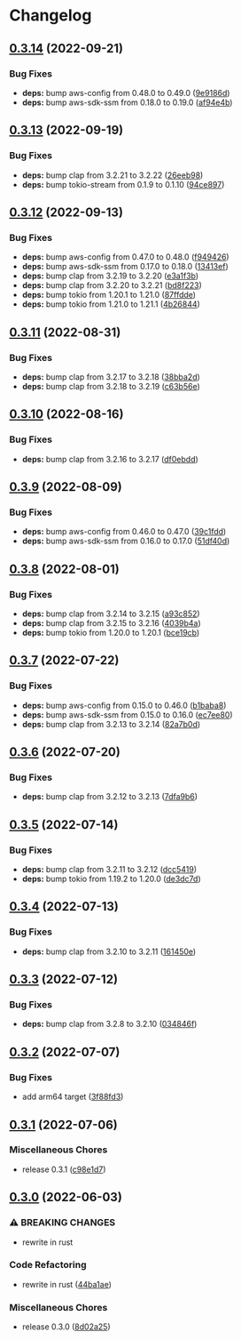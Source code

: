 # Changelog

## [0.3.14](https://github.com/neochrome/parameter-store-executor/compare/v0.3.13...v0.3.14) (2022-09-21)


### Bug Fixes

* **deps:** bump aws-config from 0.48.0 to 0.49.0 ([9e9186d](https://github.com/neochrome/parameter-store-executor/commit/9e9186dcbabbb2f03e9a0cc067b3d8a59bb72f71))
* **deps:** bump aws-sdk-ssm from 0.18.0 to 0.19.0 ([af94e4b](https://github.com/neochrome/parameter-store-executor/commit/af94e4b364ebbf8455dcbbad8cb08634412f246f))

## [0.3.13](https://github.com/neochrome/parameter-store-executor/compare/v0.3.12...v0.3.13) (2022-09-19)


### Bug Fixes

* **deps:** bump clap from 3.2.21 to 3.2.22 ([26eeb98](https://github.com/neochrome/parameter-store-executor/commit/26eeb98e3a0f1d1c2e827cb35a60a563a0214854))
* **deps:** bump tokio-stream from 0.1.9 to 0.1.10 ([94ce897](https://github.com/neochrome/parameter-store-executor/commit/94ce897158805904308fa698d2bbb8dc00d3a56d))

## [0.3.12](https://github.com/neochrome/parameter-store-executor/compare/v0.3.11...v0.3.12) (2022-09-13)


### Bug Fixes

* **deps:** bump aws-config from 0.47.0 to 0.48.0 ([f949426](https://github.com/neochrome/parameter-store-executor/commit/f9494264b28e8b9bc771859060bdf9652684ff52))
* **deps:** bump aws-sdk-ssm from 0.17.0 to 0.18.0 ([13413ef](https://github.com/neochrome/parameter-store-executor/commit/13413ef0c9da13fb3393f53b2b7f4fc9f448e6e2))
* **deps:** bump clap from 3.2.19 to 3.2.20 ([e3a1f3b](https://github.com/neochrome/parameter-store-executor/commit/e3a1f3bb6eb4c7ec7eccd12f21d6d04c88039ca7))
* **deps:** bump clap from 3.2.20 to 3.2.21 ([bd8f223](https://github.com/neochrome/parameter-store-executor/commit/bd8f223eaf8eafd772e35a7af8d9670b01960a4b))
* **deps:** bump tokio from 1.20.1 to 1.21.0 ([87ffdde](https://github.com/neochrome/parameter-store-executor/commit/87ffdde3ca69c76c549b0e873d34ff6ee06d0063))
* **deps:** bump tokio from 1.21.0 to 1.21.1 ([4b26844](https://github.com/neochrome/parameter-store-executor/commit/4b268448d5e8f59bb2390ff6000a2b4c99cd53c6))

## [0.3.11](https://github.com/neochrome/parameter-store-executor/compare/v0.3.10...v0.3.11) (2022-08-31)


### Bug Fixes

* **deps:** bump clap from 3.2.17 to 3.2.18 ([38bba2d](https://github.com/neochrome/parameter-store-executor/commit/38bba2d98cf696a99adb3a0ba3e8e9e4f9453872))
* **deps:** bump clap from 3.2.18 to 3.2.19 ([c63b56e](https://github.com/neochrome/parameter-store-executor/commit/c63b56e1d4bf5ea45f6dec67e7e5e2c59f96ab99))

## [0.3.10](https://github.com/neochrome/parameter-store-executor/compare/v0.3.9...v0.3.10) (2022-08-16)


### Bug Fixes

* **deps:** bump clap from 3.2.16 to 3.2.17 ([df0ebdd](https://github.com/neochrome/parameter-store-executor/commit/df0ebdd6e5109b37ec43b131abd93b7127c58c42))

## [0.3.9](https://github.com/neochrome/parameter-store-executor/compare/v0.3.8...v0.3.9) (2022-08-09)


### Bug Fixes

* **deps:** bump aws-config from 0.46.0 to 0.47.0 ([39c1fdd](https://github.com/neochrome/parameter-store-executor/commit/39c1fdd07cb292ddcdefc6466e98e912b35885e6))
* **deps:** bump aws-sdk-ssm from 0.16.0 to 0.17.0 ([51df40d](https://github.com/neochrome/parameter-store-executor/commit/51df40d1eeb68583572db57ceccedc3d0822ccc7))

## [0.3.8](https://github.com/neochrome/parameter-store-executor/compare/v0.3.7...v0.3.8) (2022-08-01)


### Bug Fixes

* **deps:** bump clap from 3.2.14 to 3.2.15 ([a93c852](https://github.com/neochrome/parameter-store-executor/commit/a93c852b9ee3ddd3f92f8fb626f77c075f34c879))
* **deps:** bump clap from 3.2.15 to 3.2.16 ([4039b4a](https://github.com/neochrome/parameter-store-executor/commit/4039b4a37fa13603eb6e199bfac99f1137a65c88))
* **deps:** bump tokio from 1.20.0 to 1.20.1 ([bce19cb](https://github.com/neochrome/parameter-store-executor/commit/bce19cbac923f05c0f9534c45b722b87c451dd76))

## [0.3.7](https://github.com/neochrome/parameter-store-executor/compare/v0.3.6...v0.3.7) (2022-07-22)


### Bug Fixes

* **deps:** bump aws-config from 0.15.0 to 0.46.0 ([b1baba8](https://github.com/neochrome/parameter-store-executor/commit/b1baba8dd514b3cb3fc97168c05c9bfcac45b826))
* **deps:** bump aws-sdk-ssm from 0.15.0 to 0.16.0 ([ec7ee80](https://github.com/neochrome/parameter-store-executor/commit/ec7ee8066261d89d7160aa06f58ecde7ab78eab2))
* **deps:** bump clap from 3.2.13 to 3.2.14 ([82a7b0d](https://github.com/neochrome/parameter-store-executor/commit/82a7b0de83306b332f4a4200336d0bae44d037c5))

## [0.3.6](https://github.com/neochrome/parameter-store-executor/compare/v0.3.5...v0.3.6) (2022-07-20)


### Bug Fixes

* **deps:** bump clap from 3.2.12 to 3.2.13 ([7dfa9b6](https://github.com/neochrome/parameter-store-executor/commit/7dfa9b6475d74bfc0e8b0c4b85b626b3eeab5389))

## [0.3.5](https://github.com/neochrome/parameter-store-executor/compare/v0.3.4...v0.3.5) (2022-07-14)


### Bug Fixes

* **deps:** bump clap from 3.2.11 to 3.2.12 ([dcc5419](https://github.com/neochrome/parameter-store-executor/commit/dcc5419c24dd9a5292a83a7951490d513a7048a7))
* **deps:** bump tokio from 1.19.2 to 1.20.0 ([de3dc7d](https://github.com/neochrome/parameter-store-executor/commit/de3dc7d4aa36d71bc7b06da54d8f355e45170526))

## [0.3.4](https://github.com/neochrome/parameter-store-executor/compare/v0.3.3...v0.3.4) (2022-07-13)


### Bug Fixes

* **deps:** bump clap from 3.2.10 to 3.2.11 ([161450e](https://github.com/neochrome/parameter-store-executor/commit/161450e4f52147febbf65fb85318ffd326e50ae2))

## [0.3.3](https://github.com/neochrome/parameter-store-executor/compare/v0.3.2...v0.3.3) (2022-07-12)


### Bug Fixes

* **deps:** bump clap from 3.2.8 to 3.2.10 ([034846f](https://github.com/neochrome/parameter-store-executor/commit/034846f49fe88c73f086e423f38fea349a1307dc))

## [0.3.2](https://github.com/neochrome/parameter-store-executor/compare/v0.3.1...v0.3.2) (2022-07-07)


### Bug Fixes

* add arm64 target ([3f88fd3](https://github.com/neochrome/parameter-store-executor/commit/3f88fd30f9cb5296c8027c6d586454f1f2ef1dd7))

## [0.3.1](https://github.com/neochrome/parameter-store-executor/compare/v0.3.0...v0.3.1) (2022-07-06)


### Miscellaneous Chores

* release 0.3.1 ([c98e1d7](https://github.com/neochrome/parameter-store-executor/commit/c98e1d75e2a4d337472e81509fb951a36069651b))

## [0.3.0](https://github.com/neochrome/parameter-store-executor/compare/v0.2.2...v0.3.0) (2022-06-03)


### ⚠ BREAKING CHANGES

* rewrite in rust

### Code Refactoring

* rewrite in rust ([44ba1ae](https://github.com/neochrome/parameter-store-executor/commit/44ba1ae2be8fc0c1408d93c8fe884b4a81fefc5e))


### Miscellaneous Chores

* release 0.3.0 ([8d02a25](https://github.com/neochrome/parameter-store-executor/commit/8d02a254083cd76dee09c4116adf2e7d1da50cbf))
